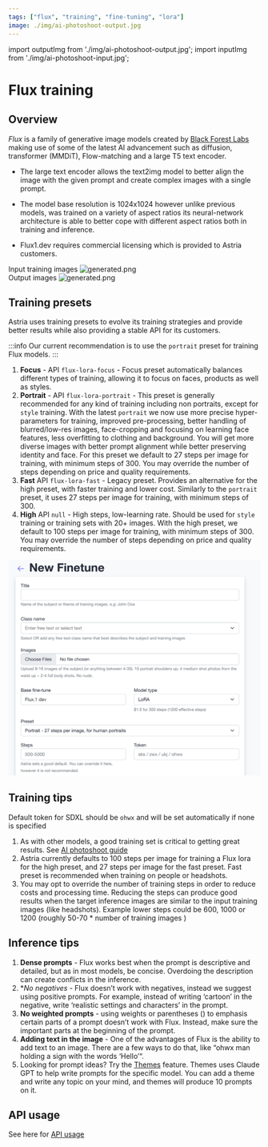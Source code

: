 ```yaml
---
tags: ["flux", "training", "fine-tuning", "lora"]
image: ./img/ai-photoshoot-output.jpg
---
```

import outputImg from './img/ai-photoshoot-output.jpg';
import inputImg from './img/ai-photoshoot-input.jpg';

# Flux training
## Overview

*Flux* is a family of generative image models created by [Black Forest Labs](https://blackforestlabs.ai/announcing-black-forest-labs/) making use of some of the latest AI advancement such as diffusion, transformer (MMDiT), Flow-matching and a large T5 text encoder. 

* The large text encoder allows the text2img model to better align the image with the given prompt and create complex images with a single prompt. 

* The model base resolution is 1024x1024 however unlike previous models, was trained on a variety of aspect ratios its neural-network architecture is able to better cope with different aspect ratios both in training and inference.  

* Flux1.dev requires commercial licensing which is provided to Astria customers.


<div style={{ display: "grid", 'grid-template-columns': '1fr 1fr', gap: '1.5rem' }}>
<div>
Input training images

<img src={inputImg} alt="generated.png" />
</div>

<div>
Output images

<img src={outputImg} alt="generated.png" />

</div>
</div>

## Training presets

Astria uses training presets to evolve its training strategies and provide better results while also providing a stable API for its customers.

:::info
Our current recommendation is to use the `portrait` preset for training Flux models.
:::

1. **Focus** - API `flux-lora-focus` - Focus preset automatically balances different types of training, allowing it to focus on faces, products as well as styles.
1. **Portrait** - API `flux-lora-portrait` - This preset is generally recommended for any kind of training including non portraits, except for `style` training. With the latest `portrait` we now use more precise hyper-parameters for training, improved pre-processing, better handling of blurred/low-res images, face-cropping and focusing on learning face features, less overfitting to clothing and background. You will get more diverse images with better prompt alignment while better preserving identity and face. For this preset we default to 27 steps per image for training, with minimum steps of 300. You may override the number of steps depending on price and quality requirements.
2. **Fast** API `flux-lora-fast` - Legacy preset. Provides an alternative for the high preset, with faster training and lower cost. Similarly to the `portrait` preset, it uses 27 steps per image for training, with minimum steps of 300. 
3. **High** API `null` - High steps, low-learning rate. Should be used for `style` training or training sets with 20+ images. With the high preset, we default to 100 steps per image for training, with minimum steps of 300. You may override the number of steps depending on price and quality requirements.

![Training preset screenshot in new fine-tune](img/new-finetune-presets.png)

## Training tips

Default token for SDXL should be `ohwx` and will be set automatically if none is specified

1. As with other models, a good training set is critical to getting great results. See [AI photoshoot guide](/docs/use-cases/ai-photoshoot/)
1. Astria currently defaults to 100 steps per image for training a Flux lora for the high preset, and 27 steps per image for the fast preset. Fast preset is recommended when training on people or headshots. 
1. You may opt to override the number of training steps in order to reduce costs and processing time. Reducing the steps can produce good results when the target inference images are similar to the input training images (like headshots). Example lower steps could be 600, 1000 or 1200 (roughly 50-70 * number of training images )

## Inference tips

1. **Dense prompts** - Flux works best when the prompt is descriptive and detailed, but as in most models, be concise. Overdoing the description can create conflicts in the inference.
1. **No negatives* - Flux doesn’t work with negatives, instead we suggest using positive prompts. For example, instead of writing ‘cartoon’ in the negative, write ‘realistic settings and characters’ in the prompt.  
1. **No weighted prompts** - using weights or parentheses () to emphasis certain parts of a prompt doesn’t work with Flux. Instead, make sure the important parts at the beginning of the prompt.
1. **Adding text in the image** - One of the advantages of Flux is the ability to add text to an image. There are a few ways to do that, like “ohwx man holding a sign with the words ‘Hello’“.
1. Looking for prompt ideas? Try the [Themes](https://www.astria.ai/themes) feature. Themes uses Claude GPT to help write prompts for the specific model. You can add a theme and write any topic on your mind, and themes will produce 10 prompts on it.


## API usage
See here for [API usage](/docs/api/flux-api)
